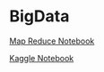 # BigData
[Map Reduce Notebook](https://colab.research.google.com/drive/1nuwjG14OTXPk_84LE_2TpqgVzn2ee6I8?usp=sharing)

[Kaggle Notebook](https://www.kaggle.com/code/raghadkhaled1/pyspark-linear-regression/notebook)


